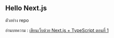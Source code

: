 Hello Next.js
---

ตัวอย่าง repo

อ่านบทความ : [เขียนเว็บด้วย Next.js + TypeScript ตอนที่ 1](https://blog.devahoy.com/getting-started-with-nextjs/)

